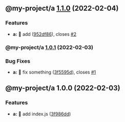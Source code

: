 ## @my-project/a [1.1.0](https://github.com/suinplayground/semantic-release-monorepo/compare/@my-project/a@1.0.1...@my-project/a@1.1.0) (2022-02-04)


### Features

* **a:** 🎸 add ([952df86](https://github.com/suinplayground/semantic-release-monorepo/commit/952df868c3a7b786a4d99dbf5719ba85599b3597)), closes [#2](https://github.com/suinplayground/semantic-release-monorepo/issues/2)

### @my-project/a [1.0.1](https://github.com/suinplayground/semantic-release-monorepo/compare/@my-project/a@1.0.0...@my-project/a@1.0.1) (2022-02-03)


### Bug Fixes

* **a:** 🐛 fix something ([3f5595d](https://github.com/suinplayground/semantic-release-monorepo/commit/3f5595d6003bd9175d900ac48aeb24784bb458c0)), closes [#1](https://github.com/suinplayground/semantic-release-monorepo/issues/1)

## @my-project/a 1.0.0 (2022-02-03)


### Features

* **a:** 🎸 add index.js ([3f986dd](https://github.com/suinplayground/semantic-release-monorepo/commit/3f986dd362c41f36b498a797a981ab46d645d77c))
